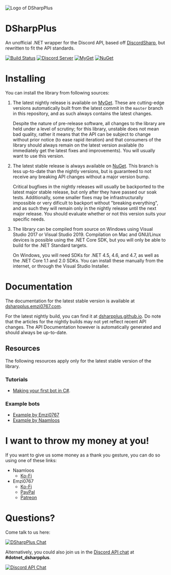 ![Logo of DSharpPlus](https://github.com/DSharpPlus/DSharpPlus/raw/master/logo/dsharp+_smaller.png)

# DSharpPlus
An unofficial .NET wrapper for the Discord API, based off [DiscordSharp](https://github.com/suicvne/DiscordSharp), but rewritten to fit the API standards.

[![Build Status](https://img.shields.io/appveyor/ci/Emzi0767/dsharpplus/master.svg)](https://ci.appveyor.com/project/Emzi0767/dsharpplus/branch/master)
[![Discord Server](https://img.shields.io/discord/379378609942560770.svg?label=discord)](https://discord.gg/KeAS3pU) 
[![MyGet](https://img.shields.io/myget/dsharpplus-nightly/vpre/DSharpPlus.svg?label=myget)](https://www.myget.org/gallery/dsharpplus-nightly)
[![NuGet](https://img.shields.io/nuget/vpre/DSharpPlus.svg)](https://nuget.org/packages/DSharpPlus)

# Installing
You can install the library from following sources:

1. The latest nightly release is available on [MyGet](https://www.myget.org/gallery/dsharpplus-nightly). These are cutting-edge versions automatically built from the latest commit in the `master` branch in this repository, and as such always contains the latest changes.

   Despite the nature of pre-release software, all changes to the library are held under a level of scrutiny; for this library, unstable does not mean bad quality, rather it means that the API can be subject to change without prior notice (to ease rapid iteration) and that consumers of the library should always remain on the latest version available (to immediately get the latest fixes and improvements). You will usually want to use this version.
2. The latest stable release is always available on [NuGet](https://nuget.org/packages/DSharpPlus). This branch is less up-to-date than the nightly versions, but is guaranteed to not receive any breaking API changes without a major version bump.

   Critical bugfixes in the nightly releases will usually be backported to the latest major stable release, but only after they have passed our soak tests. Additionally, some smaller fixes may be infrastructurally impossible or very dificult to backport without "breaking everything", and as such they will remain only in the nightly release until the next major release. You should evaluate whether or not this version suits your specific needs.
3. The library can be compiled from source on Windows using Visual Studio 2017 or Visual Studio 2019. Compilation on Mac and GNU/Linux devices is possible using the .NET Core SDK, but you will only be able to build for the .NET Standard targets.

   On Windows, you will need SDKs for .NET 4.5, 4.6, and 4.7, as well as the .NET Core 1.1 and 2.0 SDKs. You can install these manually from the internet, or through the Visual Studio Installer.

# Documentation
The documentation for the latest stable version is available at [dsharpplus.emzi0767.com](https://dsharpplus.emzi0767.com).

For the latest nightly build, you can find it at [dsharpplus.github.io](https://dsharpplus.github.io/). Do note that the articles for the nightly builds may not yet reflect recent API changes. The API Documentation however is automatically generated and should always be up-to-date.

## Resources
The following resources apply only for the latest stable version of the library.

### Tutorials
* [Making your first bot in C#](https://dsharpplus.emzi0767.com/articles/intro.html).

### Example bots
* [Example by Emzi0767](https://github.com/DSharpPlus/Example-Bots)
* [Example by Naamloos](https://github.com/DSharpPlus/DSharpPlus-Example)

# I want to throw my money at you!
If you want to give us some money as a thank you gesture, you can do so using one of these links:

* Naamloos
   * [Ko-Fi](https://ko-fi.com/naamloos)
* Emzi0767
   * [Ko-Fi](https://ko-fi.com/emzi0767)
   * [PayPal](https://paypal.me/Emzi0767/5USD)
   * [Patreon](https://patreon.com/emzi0767)

# Questions?
Come talk to us here:

[![DSharpPlus Chat](https://discordapp.com/api/guilds/379378609942560770/embed.png?style=banner1)](https://discord.gg/nTk7HgF)

Alternatively, you could also join us in the [Discord API chat](https://discord.gg/discord-api) at **#dotnet_dsharpplus**.

[![Discord API Chat](https://discordapp.com/api/guilds/81384788765712384/embed.png?style=banner1)](https://discord.gg/discord-api)
